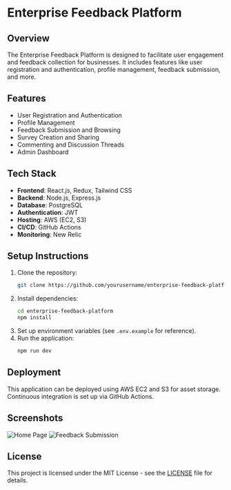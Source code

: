 # Enterprise Feedback Platform

## Overview
The Enterprise Feedback Platform is designed to facilitate user engagement and feedback collection for businesses. It includes features like user registration and authentication, profile management, feedback submission, and more.

## Features
- User Registration and Authentication
- Profile Management
- Feedback Submission and Browsing
- Survey Creation and Sharing
- Commenting and Discussion Threads
- Admin Dashboard

## Tech Stack
- **Frontend**: React.js, Redux, Tailwind CSS
- **Backend**: Node.js, Express.js
- **Database**: PostgreSQL
- **Authentication**: JWT
- **Hosting**: AWS (EC2, S3)
- **CI/CD**: GitHub Actions
- **Monitoring**: New Relic

## Setup Instructions
1. Clone the repository:
   ```bash
   git clone https://github.com/yourusername/enterprise-feedback-platform.git
   ```
2. Install dependencies:
   ```bash
   cd enterprise-feedback-platform
   npm install
   ```
3. Set up environment variables (see `.env.example` for reference).
4. Run the application:
   ```bash
   npm run dev
   ```

## Deployment
This application can be deployed using AWS EC2 and S3 for asset storage. Continuous integration is set up via GitHub Actions.

## Screenshots
![Home Page](screenshots/home.png)
![Feedback Submission](screenshots/feedback.png)

## License
This project is licensed under the MIT License - see the [LICENSE](LICENSE) file for details.
